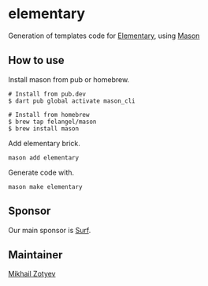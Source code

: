 # elementary

Generation of templates code for [Elementary](https://github.com/Elementary-team/flutter-elementary), using [Mason](https://github.com/felangel/mason)

## How to use

Install mason from pub or homebrew.
```
# Install from pub.dev
$ dart pub global activate mason_cli

# Install from homebrew
$ brew tap felangel/mason
$ brew install mason
```

Add elementary brick.
```
mason add elementary
```

Generate code with.
```
mason make elementary
```

## Sponsor

Our main sponsor is [Surf](https://surf.ru/).

## Maintainer

[Mikhail Zotyev](https://github.com/MbIXjkee)
